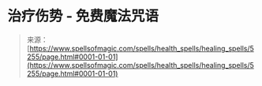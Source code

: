 <!--yml

category: 未分类

date: 2024-06-12 18:39:19

-->

# 治疗伤势 - 免费魔法咒语

> 来源：[https://www.spellsofmagic.com/spells/health_spells/healing_spells/5255/page.html#0001-01-01](https://www.spellsofmagic.com/spells/health_spells/healing_spells/5255/page.html#0001-01-01)
